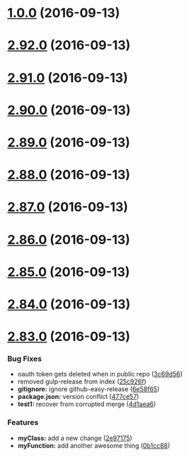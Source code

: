 <a name="1.0.0"></a>
# [1.0.0](https://github.com/ajdruff/github-easy-release/compare/v2.92.0...v1.0.0) (2016-09-13)



<a name="2.92.0"></a>
# [2.92.0](https://github.com/ajdruff/github-easy-release/compare/v2.91.0...v2.92.0) (2016-09-13)



<a name="2.91.0"></a>
# [2.91.0](https://github.com/ajdruff/github-easy-release/compare/v2.90.0...v2.91.0) (2016-09-13)



<a name="2.90.0"></a>
# [2.90.0](https://github.com/ajdruff/github-easy-release/compare/v2.89.0...v2.90.0) (2016-09-13)



<a name="2.89.0"></a>
# [2.89.0](https://github.com/ajdruff/github-easy-release/compare/v2.88.0...v2.89.0) (2016-09-13)



<a name="2.88.0"></a>
# [2.88.0](https://github.com/ajdruff/github-easy-release/compare/v2.87.0...v2.88.0) (2016-09-13)



<a name="2.87.0"></a>
# [2.87.0](https://github.com/ajdruff/github-easy-release/compare/v2.86.0...v2.87.0) (2016-09-13)



<a name="2.86.0"></a>
# [2.86.0](https://github.com/ajdruff/github-easy-release/compare/v2.85.0...v2.86.0) (2016-09-13)



<a name="2.85.0"></a>
# [2.85.0](https://github.com/ajdruff/github-easy-release/compare/v2.84.0...v2.85.0) (2016-09-13)



<a name="2.84.0"></a>
# [2.84.0](https://github.com/ajdruff/github-easy-release/compare/v2.83.0...v2.84.0) (2016-09-13)



<a name="2.83.0"></a>
# [2.83.0](https://github.com/ajdruff/github-easy-release/compare/3c69d56...v2.83.0) (2016-09-13)


### Bug Fixes

* oauth token gets deleted when in public repo ([3c69d56](https://github.com/ajdruff/github-easy-release/commit/3c69d56))
* removed gulp-release from index ([25c926f](https://github.com/ajdruff/github-easy-release/commit/25c926f))
* **gitignore:** ignore github-easy-release ([6e58f65](https://github.com/ajdruff/github-easy-release/commit/6e58f65))
* **package.json:** version conflict ([477ce57](https://github.com/ajdruff/github-easy-release/commit/477ce57))
* **test1:** recover from corrupted merge ([4d1aea6](https://github.com/ajdruff/github-easy-release/commit/4d1aea6))


### Features

* **myClass:** add a new change ([2e97175](https://github.com/ajdruff/github-easy-release/commit/2e97175))
* **myFunction:** add another awesome thing ([0b1cc88](https://github.com/ajdruff/github-easy-release/commit/0b1cc88))



